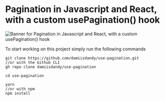 # Pagination in Javascript and React, with a custom usePagination() hook

![Banner for Pagination in Javascript and React, with a custom usePagination() hook
](./src/img/dev.jpg "# Pagination in Javascript and React, with a custom usePagination() hook
")

To start working on this project simply run the following commands

```
git clone https://github.com/damiisdandy/use-pagination.git
//or with the Github CLI
gh repo clone damiisdandy/use-pagination

cd use-pagination

yarn
//or with npm
npm install

```
